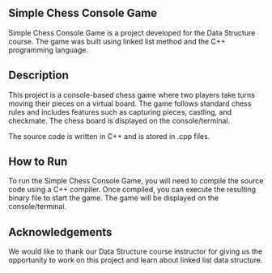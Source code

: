 ## Simple Chess Console Game
Simple Chess Console Game is a project developed for the Data Structure course. The game was built using linked list method and the C++ programming language.

## Description
This project is a console-based chess game where two players take turns moving their pieces on a virtual board. The game follows standard chess rules and includes features such as capturing pieces, castling, and checkmate. The chess board is displayed on the console/terminal.

The source code is written in C++ and is stored in .cpp files.

## How to Run
To run the Simple Chess Console Game, you will need to compile the source code using a C++ compiler. Once compiled, you can execute the resulting binary file to start the game. The game will be displayed on the console/terminal.

## Acknowledgements
We would like to thank our Data Structure course instructor for giving us the opportunity to work on this project and learn about linked list data structure.
